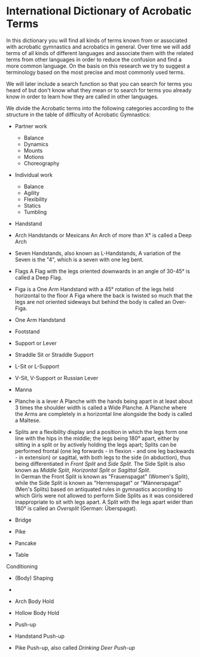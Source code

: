 # International Dictionary of Acrobatic Terms

In this dictionary you will find all kinds of terms known from or associated with acrobatic gymnastics and acrobatics in general. Over time we will add terms of all kinds of different languages and associate them with the related terms from other languages in order to reduce the confusion and find a more common language. On the basis on this research we try to suggest a terminology based on the most precise and most commonly used terms. 

We will later include a search function so that you can search for terms you heard of but don't know what they mean or to search for terms you already know in order to learn how they are called in other languages. 

We divide the Acrobatic terms into the following categories according to the structure in the table of difficulty of Acrobatic Gymnastics:  

* Partner work
    * Balance
    * Dynamics
    * Mounts
    * Motions
    * Choreography
* Individual work
    * Balance
    * Agility
    * Flexibility
    * Statics
    * Tumbling



* Handstand
* Arch Handstands or Mexicans
An Arch of more than X° is called a Deep Arch
* Seven Handstands, also known as L-Handstands, 
A variation of the Seven is the "4", which is a seven with one leg bent. 
* Flags
A Flag with the legs oriented downwards in an angle of 30-45° is called a Deep Flag.
* Figa is a One Arm Handstand with a 45° rotation of the legs held horizontal to the floor
A Figa where the back is twisted so much that the legs are not oriented sideways but behind the body is called an Over-Figa. 
* One Arm Handstand


* Footstand
* Support or Lever

* Straddle Sit or Straddle Support
* L-Sit or L-Support
* V-Sit, V-Support or Russian Lever 
* Manna 
* Planche is a lever 
A Planche with the hands being apart in at least about 3 times the shoulder width is called a Wide Planche. 
A Planche where the Arms are completely in a horizontal line alongside the body is called a Maltese.


* Splits are a flexibility display and a position in which the legs form one line with the hips in the middle; the legs being 180° apart, either by sitting in a split or by actively holding the legs apart; Splits can be performed frontal (one leg forwards - in flexion - and one leg backwards - in extension) or sagittal, with both legs to the side (in abduction), thus being differentiated in *Front Split* and *Side Split*. The Side Split is also known as *Middle Split*, *Horizontal Split* or *Sagittal Split*.  
In German the Front Split is known as "Frauenspagat" (Women's Split), while the Side Split is known as "Herrenspagat" or "Männerspagat" (Men's Splits) based on antiquated rules in gymnastics according to which Girls were not allowed to perform Side Splits as it was considered inappropriate to sit with legs apart. 
A Split with the legs apart wider than 180° is called an *Oversplit* (German: Überspagat). 

* Bridge 
* Pike 
* Pancake 
* Table 


Conditioning
* (Body) Shaping
* 
* Arch Body Hold
* Hollow Body Hold

* Push-up
* Handstand Push-up
* Pike Push-up, also called *Drinking Deer Push-up*
